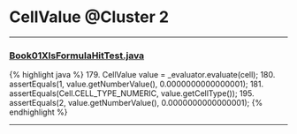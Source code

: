 # CellValue @Cluster 2

***

### [Book01XlsFormulaHitTest.java](https://searchcode.com/codesearch/view/3969789/)
{% highlight java %}
179. CellValue value = _evaluator.evaluate(cell);
180. assertEquals(1, value.getNumberValue(), 0.0000000000000001);
181. assertEquals(Cell.CELL_TYPE_NUMERIC, value.getCellType());
195. assertEquals(2, value.getNumberValue(), 0.0000000000000001);
{% endhighlight %}

***

